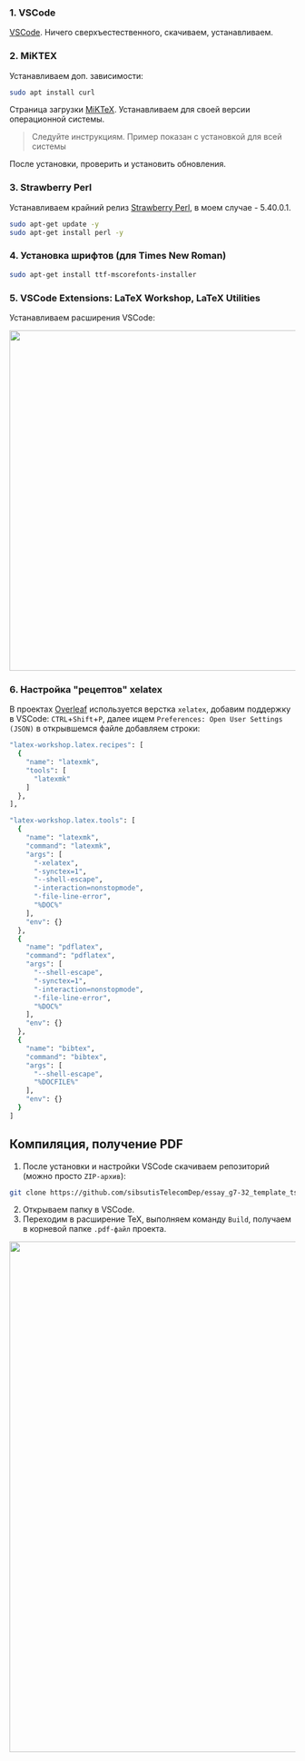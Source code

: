 ### 1. VSCode
[VSCode](https://code.visualstudio.com/). Ничего сверхъестественного, скачиваем, устанавливаем. 
### 2. MiKTEX
Устанавливаем доп. зависимости:

```sh
sudo apt install curl
```

Страница загрузки [MiKTeX](https://miktex.org/download). Устанавливаем для своей версии операционной системы. 

> Следуйте инструкциям. Пример показан с установкой для всей системы




После установки, проверить и установить обновления.



### 3. Strawberry Perl
Устанавливаем крайний релиз [Strawberry Perl](), в моем случае - 5.40.0.1.

```sh
sudo apt-get update -y
sudo apt-get install perl -y
```

### 4. Установка шрифтов (для Times New Roman)

```sh
sudo apt-get install ttf-mscorefonts-installer

```



### 5. VSCode Extensions: LaTeX Workshop, LaTeX Utilities

Устанавливаем расширения VSCode:

<img src="https://github.com/user-attachments/assets/ca51d44b-c6ec-4cf2-af4d-df32cfb64a2f" width="600" />


### 6. Настройка "рецептов" xelatex
В проектах [Overleaf](https://ru.overleaf.com/project) используется верстка `xelatex`, добавим поддержку в VSCode: `CTRL`+`Shift`+`P`, далее ищем `Preferences: Open User Settings (JSON)` в открывшемся файле добавляем строки:
```sh
"latex-workshop.latex.recipes": [
  {
    "name": "latexmk",
    "tools": [
      "latexmk"
    ]
  },
],

"latex-workshop.latex.tools": [
  {
    "name": "latexmk",
    "command": "latexmk",
    "args": [
      "-xelatex",
      "-synctex=1",
      "--shell-escape",
      "-interaction=nonstopmode",
      "-file-line-error",
      "%DOC%"
    ],
    "env": {}
  },
  {
    "name": "pdflatex",
    "command": "pdflatex",
    "args": [
      "--shell-escape",
      "-synctex=1",
      "-interaction=nonstopmode",
      "-file-line-error",
      "%DOC%"
    ],
    "env": {}
  },
  {
    "name": "bibtex",
    "command": "bibtex",
    "args": [
      "--shell-escape",
      "%DOCFILE%"
    ],
    "env": {}
  }
]

```

## Компиляция, получение PDF
1. После установки и настройки VSCode скачиваем репозиторий (можно просто `ZIP-архив`):
```sh
git clone https://github.com/sibsutisTelecomDep/essay_g7-32_template_tsvs_dep.git
```
2. Открываем папку в VSCode.
3. Переходим в расширение TeX, выполняем команду `Build`, получаем в корневой папке `.pdf-файл` проекта.

<img src="https://github.com/user-attachments/assets/4ac12dd7-0da0-4f4b-8ea4-01b1b3b7bac8" width="900" />